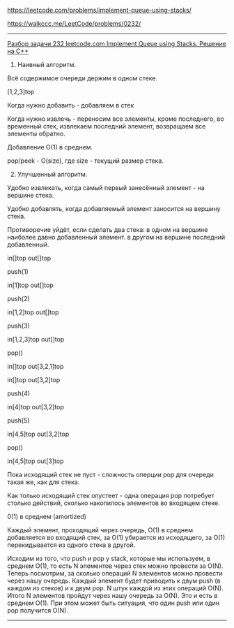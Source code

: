 https://leetcode.com/problems/implement-queue-using-stacks/

https://walkccc.me/LeetCode/problems/0232/

____________

[Разбор задачи 232 leetcode.com Implement Queue using Stacks. Решение на C++](https://www.youtube.com/watch?v=Vzpz4xjm6xE)

1. Наивный алгоритм.

Всё содержимое очереди держим в одном стеке. 

[1,2,3]top

Когда нужно добавить - добавляем в стек

Когда нужно извлечь - переносим все элементы, кроме последнего, во временный стек, извлекаем последний элемент, возвращаем все элементы обратно.

Добавление O(1) в среднем.

рор/peek - O(size), где size - текущий размер стека.

2. Улучшенный алгоритм.

Удобно извлекать, когда самый первый занесённый элемент - на вершине стека.

Удобно добавлять, когда добавляемый элемент заносится на вершину стека.

Противоречие уйдёт, если сделать два стека: в одном на вершине наиболее давно добавленный элемент. в другом на вершине последний добавленный.

in[]top out[]top

push(1)

in[1]top out[]top

push(2)

in[1,2]top out[]top

push(3)

in[1,2,3]top out[]top 

рор()

in[]top out[3,2,1]top 

in[]top out[3,2]top

push(4)

in[4]top out[3,2]top 

push(5)

in[4,5]top out[3,2]top 

рор()

in[4,5]top out[3]top

Пока исходящий стек не пуст - сложность оперции рор для очереди такая же, как для стека.

Как только исходящий стек опустеет - одна операция рор потребует столько действий, сколько накопилось элементов во входящем стеке.

0(1) в среднем (amortized)

Каждый элемент, проходящий через очередь, O(1) в среднем добавляется во входящий стек, за O(1) убирается из исходящего, за O(1) перекидывается из одного стека в другой.

Исходим из того, что push и pop у stack, которые мы используем, в среднем O(1), то есть N элементов через стек можно провести за O(N). 
Теперь посмотрим, за сколько операций N элементов можно провести через нашу очередь. 
Каждый элемент будет приводить к двум push (в каждом из стеков) и к двум pop. N штук каждой из этих операций O(N). 
Итого N элементов пройдут через нашу очередь за O(N). Это и есть в среднем O(1). При этом может быть ситуация, что один push или один pop получится O(N). 
____________
